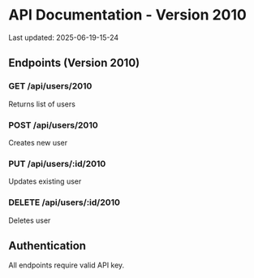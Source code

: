 # API Documentation - Version 2010
Last updated: 2025-06-19-15-24

## Endpoints (Version 2010)

### GET /api/users/2010
Returns list of users

### POST /api/users/2010
Creates new user

### PUT /api/users/:id/2010
Updates existing user

### DELETE /api/users/:id/2010
Deletes user

## Authentication
All endpoints require valid API key.
